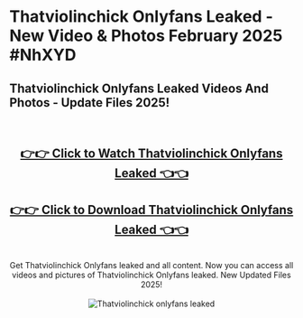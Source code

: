 # Thatviolinchick Onlyfans Leaked - New Video & Photos February 2025 #NhXYD

<h2>Thatviolinchick Onlyfans Leaked Videos And Photos - Update Files 2025!</h2>
<br>
<div align="center">
<h2><a href="https://links2leaks.com?utm_source=thatviolinchick&utm_medium=git102" rel="nofollow">👉👉 Click to Watch Thatviolinchick Onlyfans Leaked 👈👈</a></h2>
<h2><a href="https://links2leaks.com?utm_source=thatviolinchick&utm_medium=git102" rel="nofollow">👉👉 Click to Download Thatviolinchick Onlyfans Leaked 👈👈</a></h2>
<br>
Get Thatviolinchick Onlyfans leaked and all content. Now you can access all videos and pictures of Thatviolinchick Onlyfans leaked. New Updated Files 2025!
<br>
<br>
<a href="https://links2leaks.com?utm_source=thatviolinchick&utm_medium=git102" rel="nofollow" data-target="animated-image.originalLink"><img src="https://i.ibb.co/Gkj2r4b/banner.png" alt="Thatviolinchick onlyfans leaked" style="max-width: 100%; display: inline-block;" data-target="animated-image.originalImage"></a>
</div>
<br>
